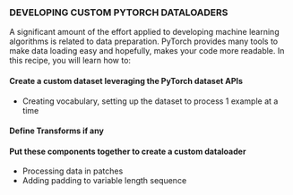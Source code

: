 
### DEVELOPING CUSTOM PYTORCH DATALOADERS

A significant amount of the effort applied to developing machine learning algorithms is related to data preparation. PyTorch provides many tools to make data loading easy and hopefully, makes your code more readable. In this recipe, you will learn how to:

#### Create a custom dataset leveraging the PyTorch dataset APIs
* Creating vocabulary, setting up the dataset to process 1 example at a time

#### Define Transforms if any

#### Put these components together to create a custom dataloader
* Processing data in patches
* Adding padding to variable length sequence
